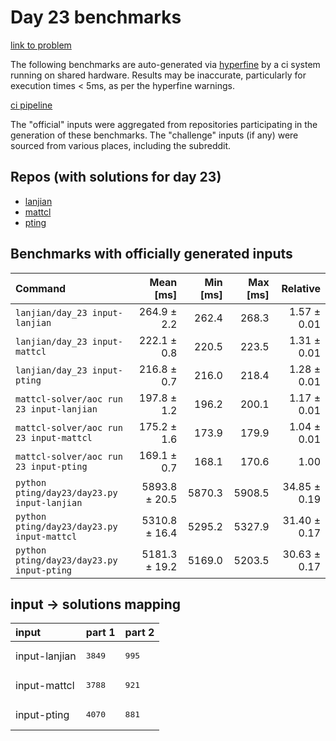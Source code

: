 # Day 23 benchmarks

[link to problem](http://adventofcode.com/2022/day/23)

The following benchmarks are auto-generated via [hyperfine](https://github.com/sharkdp/hyperfine) by a ci system running on shared hardware. Results may be inaccurate, particularly for execution times < 5ms, as per the hyperfine warnings.

[ci pipeline](http://ci.papercode.net:8080/teams/aoc2022/pipelines/aoc-compare-2022)

The "official" inputs were aggregated from repositories participating in the generation of these benchmarks. The "challenge" inputs (if any) were sourced from various places, including the subreddit.

## Repos (with solutions for day 23)


- [lanjian](https://github.com/LanJian/aoc-2022)
- [mattcl](https://github.com/mattcl/aoc2022)
- [pting](https://github.com/pting/aoc2022)

## Benchmarks with officially generated inputs
| Command | Mean [ms] | Min [ms] | Max [ms] | Relative |
|:---|---:|---:|---:|---:|
| `lanjian/day_23 input-lanjian` | 264.9 ± 2.2 | 262.4 | 268.3 | 1.57 ± 0.01 |
| `lanjian/day_23 input-mattcl` | 222.1 ± 0.8 | 220.5 | 223.5 | 1.31 ± 0.01 |
| `lanjian/day_23 input-pting` | 216.8 ± 0.7 | 216.0 | 218.4 | 1.28 ± 0.01 |
| `mattcl-solver/aoc run 23 input-lanjian` | 197.8 ± 1.2 | 196.2 | 200.1 | 1.17 ± 0.01 |
| `mattcl-solver/aoc run 23 input-mattcl` | 175.2 ± 1.6 | 173.9 | 179.9 | 1.04 ± 0.01 |
| `mattcl-solver/aoc run 23 input-pting` | 169.1 ± 0.7 | 168.1 | 170.6 | 1.00 |
| `python pting/day23/day23.py input-lanjian` | 5893.8 ± 20.5 | 5870.3 | 5908.5 | 34.85 ± 0.19 |
| `python pting/day23/day23.py input-mattcl` | 5310.8 ± 16.4 | 5295.2 | 5327.9 | 31.40 ± 0.17 |
| `python pting/day23/day23.py input-pting` | 5181.3 ± 19.2 | 5169.0 | 5203.5 | 30.63 ± 0.17 |

## input -> solutions mapping
|input|part 1|part 2|
|:---|:---|:---|
|input-lanjian|<pre>3849</pre>|<pre>995</pre>|
|input-mattcl|<pre>3788</pre>|<pre>921</pre>|
|input-pting|<pre>4070</pre>|<pre>881</pre>|

